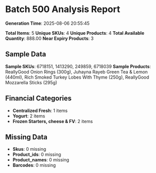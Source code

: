 # Batch 500 Analysis Report

**Generation Time**: 2025-08-06 20:55:45

**Total Items**: 5
**Unique SKUs**: 4
**Unique Products**: 4
**Total Available Quantity**: 888.00
**Near Expiry Products**: 3

## Sample Data
**Sample SKUs**: 6718151, 1413290, 249859, 6718039
**Sample Products**: ReallyGood Onion Rings (300g), Juhayna Rayeb Green Tea & Lemon (440ml), Rich Smoked Turkey Lobes With Thyme (250g), ReallyGood Mozzarella Sticks (295g)

## Financial Categories
- **Centralized Fresh**: 1 items
- **Yogurt**: 2 items
- **Frozen Starters, cheese & FV**: 2 items

## Missing Data
- **Skus**: 0 missing
- **Product_ids**: 0 missing
- **Product_names**: 0 missing
- **Barcodes**: 0 missing
